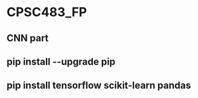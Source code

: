 # CPSC483_FP
## CNN part

## pip install --upgrade pip
## pip install tensorflow scikit-learn pandas
